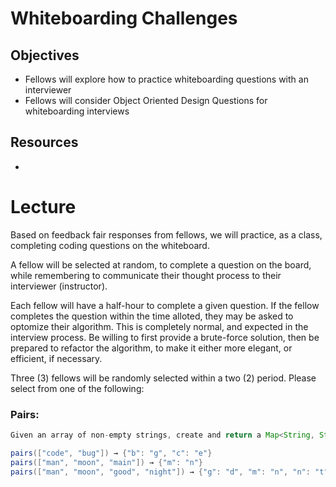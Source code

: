# Whiteboarding Challenges

## Objectives
* Fellows will explore how to practice whiteboarding questions with an interviewer
* Fellows will consider Object Oriented Design Questions for whiteboarding interviews

## Resources
* []()

# Lecture

Based on feedback fair responses from fellows, we will practice, as a class, completing coding questions on the whiteboard.

A fellow will be selected at random, to complete a question on the board, while remembering to communicate their thought process to their interviewer (instructor).

Each fellow will have a half-hour to complete a given question. If the fellow completes the question within the time alloted, they may be asked to optomize their algorithm. This is completely normal, and expected in the interview process. Be willing to first provide a brute-force solution, then be prepared to refactor the algorithm, to make it either more elegant, or efficient, if necessary.

Three (3) fellows will be randomly selected within a two (2) period. Please select from one of the following:

### Pairs:

``` java
Given an array of non-empty strings, create and return a Map<String, String> as follows: for each string add its first character as a key with its last character as the value.

pairs(["code", "bug"]) → {"b": "g", "c": "e"}
pairs(["man", "moon", "main"]) → {"m": "n"}
pairs(["man", "moon", "good", "night"]) → {"g": "d", "m": "n", "n": "t"}
```
